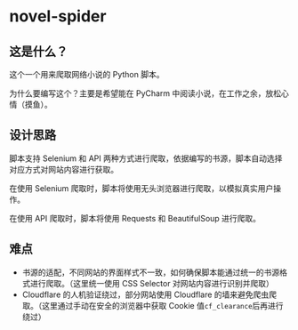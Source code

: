 # novel-spider

## 这是什么？

这个一个用来爬取网络小说的 Python 脚本。

为什么要编写这个？主要是希望能在 PyCharm 中阅读小说，在工作之余，放松心情（摸鱼）。


## 设计思路

脚本支持 Selenium 和 API 两种方式进行爬取，依据编写的书源，脚本自动选择对应方式对网站内容进行获取。

在使用 Selenium 爬取时，脚本将使用无头浏览器进行爬取，以模拟真实用户操作。 

在使用 API 爬取时，脚本将使用 Requests 和 BeautifulSoup 进行爬取。

## 难点

- 书源的适配，不同网站的界面样式不一致，如何确保脚本能通过统一的书源格式进行爬取。（这里统一使用 CSS Selector 对网站内容进行识别并爬取）
- Cloudflare 的人机验证绕过，部分网站使用 Cloudflare 的墙来避免爬虫爬取。（这里通过手动在安全的浏览器中获取 Cookie 值`cf_clearance`后再进行绕过）